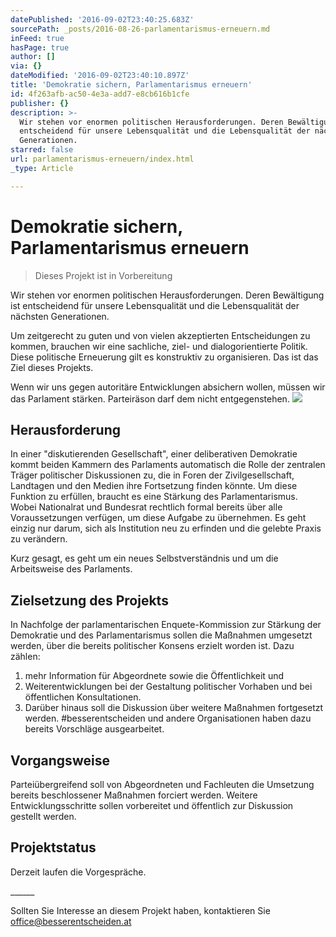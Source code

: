```yaml
---
datePublished: '2016-09-02T23:40:25.683Z'
sourcePath: _posts/2016-08-26-parlamentarismus-erneuern.md
inFeed: true
hasPage: true
author: []
via: {}
dateModified: '2016-09-02T23:40:10.897Z'
title: 'Demokratie sichern, Parlamentarismus erneuern'
id: 4f263afb-ac50-4e3a-add7-e8cb616b1cfe
publisher: {}
description: >-
  Wir stehen vor enormen politischen Herausforderungen. Deren Bewältigung ist
  entscheidend für unsere Lebensqualität und die Lebensqualität der nächsten
  Generationen.
starred: false
url: parlamentarismus-erneuern/index.html
_type: Article

---
```

# Demokratie sichern, Parlamentarismus erneuern

> Dieses Projekt ist in Vorbereitung

Wir stehen vor enormen politischen Herausforderungen. Deren Bewältigung ist entscheidend für unsere Lebensqualität und die Lebensqualität der nächsten Generationen.

Um zeitgerecht zu guten und von vielen akzeptierten Entscheidungen zu kommen, brauchen wir eine sachliche, ziel- und dialogorientierte Politik. Diese politische Erneuerung gilt es konstruktiv zu organisieren. Das ist das Ziel dieses Projekts.

Wenn wir uns gegen autoritäre Entwicklungen absichern wollen, müssen wir das Parlament stärken. Parteiräson darf dem nicht entgegenstehen.
![](https://the-grid-user-content.s3-us-west-2.amazonaws.com/73616b3c-b567-4888-b211-fe66eacfb96c.gif)

## Herausforderung

In einer "diskutierenden Gesellschaft", einer deliberativen Demokratie kommt beiden Kammern des Parlaments automatisch die Rolle der zentralen Träger politischer Diskussionen zu, die in Foren der Zivilgesellschaft, Landtagen und den Medien ihre Fortsetzung finden könnte. Um diese Funktion zu erfüllen, braucht es eine Stärkung des Parlamentarismus. Wobei Nationalrat und Bundesrat rechtlich formal bereits über alle Voraussetzungen verfügen, um diese Aufgabe zu übernehmen. Es geht einzig nur darum, sich als Institution neu zu erfinden und die gelebte Praxis zu verändern.

Kurz gesagt, es geht um ein neues Selbstverständnis und um die Arbeitsweise des Parlaments.

## Zielsetzung des Projekts

In Nachfolge der parlamentarischen Enquete-Kommission zur Stärkung der Demokratie und des Parlamentarismus sollen die Maßnahmen umgesetzt werden, über die bereits politischer Konsens erzielt worden ist. Dazu zählen:

1. mehr Information für Abgeordnete sowie die Öffentlichkeit und
2. Weiterentwicklungen bei der Gestaltung politischer Vorhaben und bei öffentlichen Konsultationen.
3. Darüber hinaus soll die Diskussion über weitere Maßnahmen fortgesetzt werden. \#besserentscheiden und andere Organisationen haben dazu bereits Vorschläge ausgearbeitet.

## Vorgangsweise

Parteiübergreifend soll von Abgeordneten und Fachleuten die Umsetzung bereits beschlossener Maßnahmen forciert werden. Weitere Entwicklungsschritte sollen vorbereitet und öffentlich zur Diskussion gestellt werden.

## Projektstatus

Derzeit laufen die Vorgespräche.

\_\_\_\_\_\_

Sollten Sie Interesse an diesem Projekt haben, kontaktieren Sie [office@besserentscheiden.at][0]

[0]: mailto:office@besserentscheiden.at
